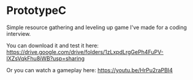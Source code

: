 # PrototypeC
Simple resource gathering and leveling up game I've made for a coding interview.

You can download it and test it here: https://drive.google.com/drive/folders/1zLxpdLrgGePh4FuPV-IXZsVqkFhu8iWB?usp=sharing

Or you can watch a gameplay here: https://youtu.be/HrPu2raPBI4
